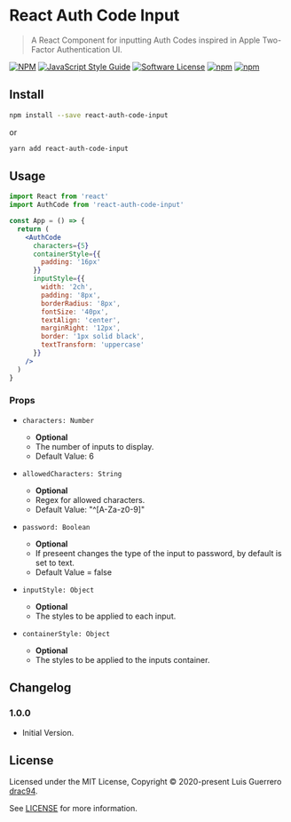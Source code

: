 # React Auth Code Input

> A React Component for inputting Auth Codes inspired in Apple Two-Factor Authentication UI.

[![NPM](https://img.shields.io/npm/v/react-auth-code-input.svg)](https://www.npmjs.com/package/react-auth-code-input) [![JavaScript Style Guide](https://img.shields.io/badge/code_style-standard-brightgreen.svg)](https://standardjs.com)
[![Software License](https://img.shields.io/badge/license-MIT-brightgreen.svg)](LICENSE.md)
[![npm](https://img.shields.io/npm/dt/react-auth-code-input.svg)](https://www.npmjs.com/package/react-auth-code-input)
[![npm](https://img.shields.io/npm/dw/react-auth-code-input.svg)](https://www.npmjs.com/package/react-auth-code-input)

## Install

```bash
npm install --save react-auth-code-input
```

or

```bash
yarn add react-auth-code-input
```

## Usage

```jsx
import React from 'react'
import AuthCode from 'react-auth-code-input'

const App = () => {
  return (
    <AuthCode
      characters={5}
      containerStyle={{
        padding: '16px'
      }}
      inputStyle={{
        width: '2ch',
        padding: '8px',
        borderRadius: '8px',
        fontSize: '40px',
        textAlign: 'center',
        marginRight: '12px',
        border: '1px solid black',
        textTransform: 'uppercase'
      }}
    />
  )
}
```


### Props

- `characters: Number`
  - **Optional**
  - The number of inputs to display.
  - Default Value: 6

- `allowedCharacters: String`
  - **Optional**
  - Regex for allowed characters.
  - Default Value: "^[A-Za-z0-9]"

- `password: Boolean` 
  - **Optional**
  - If preseent changes the type of the input to password, by default is set to text.
  - Default Value = false

- `inputStyle: Object` 
  - **Optional**
  - The styles to be applied to each input.

- `containerStyle: Object` 
  - **Optional**
  - The styles to be applied to the inputs container.

## Changelog

### 1.0.0

- Initial Version.

## License

Licensed under the MIT License, Copyright © 2020-present Luis Guerrero [drac94](https://github.com/drac94).

See [LICENSE](./LICENSE) for more information.
